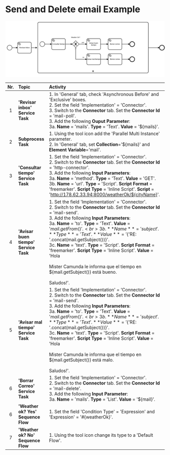 # Send and Delete email Example

![BPMN Diagram](process.png)

|   Nr. | Topic                                 | Activity                                                                                                                                                                                                                                                                                                                                                                                                                                                                                                                                                                                                                                                                                                                                                                                                                                                                                                                                                                                                                                                                                                                                                                                                                                                                                                                                                                                                                                                                                    |
| :---: | :---                                  | :---                                                                                                                                                                                                                                                                                                                                                                                                                                                                                                                                                                                                                                                                                                                                                                                                                                                                                                                                                                                                                                                                                                                                                                                                                                                                                                                                                                                                                                                                                        |
|     1 | **'Revisar inbox' Service Task**      | 1. In 'General' tab, check 'Asynchronous Before' and 'Exclusive' boxes. <br> 2. Set the field 'Implementation' = 'Connector'. <br> 3. Switch to the **Connector** tab. Set the **Connector Id** = 'mail-poll'.<br> 3. Add the following **Ouput Parameter**:<br> 3a. **Name** = 'mails'. **Type** = 'Text'. **Value** = '${mails}'. <br>|
|     2 | **Subprocess Task**   | 1. Using the tool icon add the 'Parallel Multi Instance' parameter. <br> 2. In 'General' tab, set **Collection**='${mails}' and **Element Variable**='mail'. |
|     3 | **'Consultar tiempo' Service Task**   | 1. Set the field 'Implementation' = 'Connector'. <br> 2. Switch to the **Connector** tab. Set the **Connector Id** = 'http-connector'.<br> 3. Add the following **Input Parameters**:<br> 3a. **Name** = 'method'. **Type** = 'Text'. **Value** = 'GET'. <br> 3b. **Name** = 'url'. **Type** = 'Script'. **Script Format** = 'freemarker'. **Script Type** = 'Inline Script'. **Script** = 'http://178.62.33.94:8000/weatherOk/${cityName}'. |
|     4 | **'Avisar buen tiempo' Service Task** | 1. Set the field 'Implementation' = 'Connector'. <br> 2. Switch to the **Connector** tab. Set the **Connector Id** = 'mail-send'.<br> 3. Add the following **Input Parameters**:<br> 3a. **Name** = 'to'. **Type** = 'Text'. **Value** = '${mail.getFrom()}'. <br> 3b. **Name** = 'subject'. **Type** = 'Text'. **Value** = '${'RE: '.concat(mail.getSubject())}'. <br> 3c. **Name** = 'text'. **Type** = 'Script'. **Script Format** = 'freemarker'. **Script Type** = 'Inline Script'. **Value** = 'Hola <br><br>Mister Camunda le informa que el tiempo en ${mail.getSubject()} está bueno.<br><br>Saludos!'. |
|     5 | **'Avisar mal tiempo' Service Task**  | 1. Set the field 'Implementation' = 'Connector'. <br> 2. Switch to the **Connector** tab. Set the **Connector Id** = 'mail-send'.<br> 3. Add the following **Input Parameters**:<br> 3a. **Name** = 'to'. **Type** = 'Text'. **Value** = '${mail.getFrom()}'. <br> 3b. **Name** = 'subject'. **Type** = 'Text'. **Value** = '${'RE: '.concat(mail.getSubject())}'. <br> 3c. **Name** = 'text'. **Type** = 'Script'. **Script Format** = 'freemarker'. **Script Type** = 'Inline Script'. **Value** = 'Hola <br><br>Mister Camunda le informa que el tiempo en ${mail.getSubject()} está malo.<br><br>Saludos!'. |
|     6 | **'Borrar Correo' Service Task**      | 1. Set the field 'Implementation' = 'Connector'. <br> 2. Switch to the **Connector** tab. Set the **Connector Id** = 'mail-delete'.<br> 3. Add the following **Input Parameter**:<br> 3a. **Name** = 'mails'. **Type** = 'List'. **Value** = '${mail}'.|
|     6 | **'Weather ok? Yes' Sequence Flow**   | 1. Set the field 'Condition Type' = 'Expression' and 'Expression' = '#{weatherOk}'. |
|     7 | **'Weather ok? No' Sequence Flow**    | 1. Using the tool icon change its type to a 'Default Flow'. |
